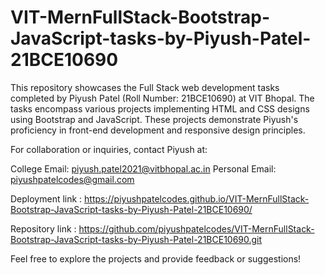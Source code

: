 # VIT-MernFullStack-Bootstrap-JavaScript-tasks-by-Piyush-Patel-21BCE10690
This repository showcases the Full Stack web development tasks completed by Piyush Patel (Roll Number: 21BCE10690) at VIT Bhopal. The tasks encompass various projects implementing HTML and CSS designs using Bootstrap and JavaScript. These projects demonstrate Piyush's proficiency in front-end development and responsive design principles. 

For collaboration or inquiries, contact Piyush at:

College Email: piyush.patel2021@vitbhopal.ac.in Personal Email: piyushpatelcodes@gmail.com

Deployment link : https://piyushpatelcodes.github.io/VIT-MernFullStack-Bootstrap-JavaScript-tasks-by-Piyush-Patel-21BCE10690/

Repository link : https://github.com/piyushpatelcodes/VIT-MernFullStack-Bootstrap-JavaScript-tasks-by-Piyush-Patel-21BCE10690.git

Feel free to explore the projects and provide feedback or suggestions!
